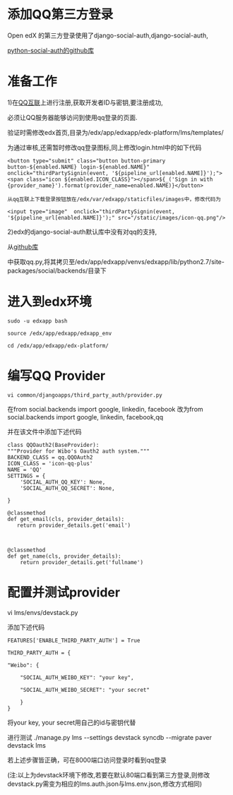 添加QQ第三方登录
======
Open edX 的第三方登录使用了django-social-auth,django-social-auth,

[python-social-auth的github库](https://github.com/omab/python-social-auth/)

准备工作
======
1)在[QQ互联](http://connect.qq.com)上进行注册,获取开发者ID与密钥,要注册成功,

必须让QQ服务器能够访问到使用qq登录的页面.

验证时需修改edx首页,目录为/edx/app/edxapp/edx-platform/lms/templates/

为通过审核,还需暂时修改qq登录图标,同上修改login.html中的如下代码

    <button type="submit" class="button button-primary button-${enabled.NAME} login-${enabled.NAME}" onclick="thirdPartySignin(event, '${pipeline_url[enabled.NAME]}');"><span class="icon ${enabled.ICON_CLASS}"></span>${_('Sign in with {provider_name}').format(provider_name=enabled.NAME)}</button>
    
    从qq互联上下载登录按钮放在/edx/var/edxapp/staticfiles/images中，修改代码为
    
    <input type="image"  onclick="thirdPartySignin(event, '${pipeline_url[enabled.NAME]}');" src="/static/images/icon-qq.png"/>
    

2)edx的django-social-auth默认库中没有对qq的支持,

从[github库](https://github.com/omab/python-social-auth/tree/master/social/backends)

中获取qq.py,将其拷贝至/edx/app/edxapp/venvs/edxapp/lib/python2.7/site-packages/social/backends/目录下

进入到edx环境
======
    sudo -u edxapp bash

    source /edx/app/edxapp/edxapp_env

    cd /edx/app/edxapp/edx-platform/

编写QQ Provider
======
    vi common/djangoapps/third_party_auth/provider.py

在from social.backends import google, linkedin, facebook
改为from social.backends import google, linkedin, facebook,qq

并在该文件中添加下述代码

    class QQOauth2(BaseProvider):
    """Provider for Wibo's Oauth2 auth system."""
    BACKEND_CLASS = qq.QQOAuth2
    ICON_CLASS = 'icon-qq-plus'
    NAME = 'QQ'
    SETTINGS = {
        'SOCIAL_AUTH_QQ_KEY': None,
        'SOCIAL_AUTH_QQ_SECRET': None,

    }

    @classmethod
    def get_email(cls, provider_details):
       return provider_details.get('email')



    @classmethod
    def get_name(cls, provider_details):
        return provider_details.get('fullname')
        

配置并测试provider
======
vi lms/envs/devstack.py

添加下述代码

    FEATURES['ENABLE_THIRD_PARTY_AUTH'] = True

    THIRD_PARTY_AUTH = {

    "Weibo": {

        "SOCIAL_AUTH_WEIBO_KEY": "your key",

        "SOCIAL_AUTH_WEIBO_SECRET": "your secret"

        }
    }
    
将your key, your secret用自己的id与密钥代替

进行测试
    ./manage.py lms --settings devstack syncdb --migrate
    paver devstack lms

若上述步骤皆正确，可在8000端口访问登录时看到qq登录
    
(注:以上为devstack环境下修改,若要在默认80端口看到第三方登录,则修改devstack.py需变为相应的lms.auth.json与lms.env.json,修改方式相同)


